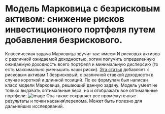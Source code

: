 # Модель Марковица с безрисковым активом: снижение рисков инвестиционного портфеля путем добавления безрискового.
Классическая задача Марковица звучит так: имеем N рисковых активов с различной ожидаемой доходностью, хотим получить определенную ожидаемую доходность всего портфеля и минимальную дисперсию (то есть максимально уменьшить наши риски).
[Эта статья](https://www.researchgate.net/publication/226896075_Portfolio_Selection_Theory_with_Different_Interest_Rates_for_Borrowing_and_Leading) добавляет к рисковым активам 1 безрисковый, с различной ставкой доходности в случае короткой и длинной позиций. По ее формулам был написан класс модели Марковица, решающий данную задачу.
Модель умеет не только выдавать оптимальные веса, но и отображать все оптимальные портфели:
![image](https://github.com/neirosetochka/Markowitz-model/assets/72963340/4aa5bbaf-bfce-4b06-8e9d-9c782cb993aa)
Она также сохраняет все промежуточные результаты и точки касания\перелома.
Может быть полезно для дальнейших исследований.

